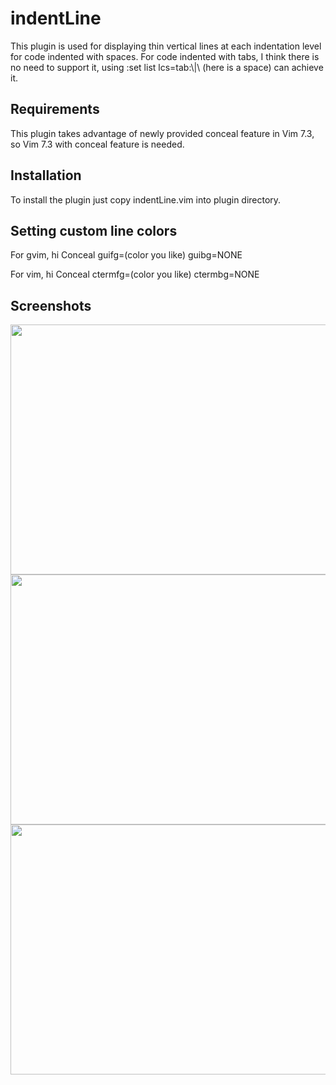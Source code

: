 indentLine
==========

This plugin is used for displaying thin vertical lines at each indentation level for code indented with spaces.
For code indented with tabs, I think there is no need to support it, using :set list lcs=tab:\\|\ (here is a space) can 
achieve it.

## Requirements
This plugin takes advantage of newly provided conceal feature in Vim 7.3, so Vim 7.3 with conceal feature is needed.

## Installation
To install the plugin just copy indentLine.vim into plugin directory.


## Setting custom line colors
For gvim, hi Conceal guifg=(color you like) guibg=NONE

For vim, hi Conceal ctermfg=(color you like) ctermbg=NONE

## Screenshots
<img src="http://i.imgur.com/WQqhH.jpg" width="600" height="400" alt="" />
<img src="http://i.imgur.com/zhV1v.jpg" width="600" height="400" alt="" />
<img src="http://i.imgur.com/cENlq.jpg" width="600" height="400" alt="" />


